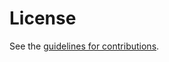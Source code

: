 # License

See the
[guidelines for contributions](https://github.com/seanturner/fn-dsa-certificates/blob/main/CONTRIBUTING.md).
